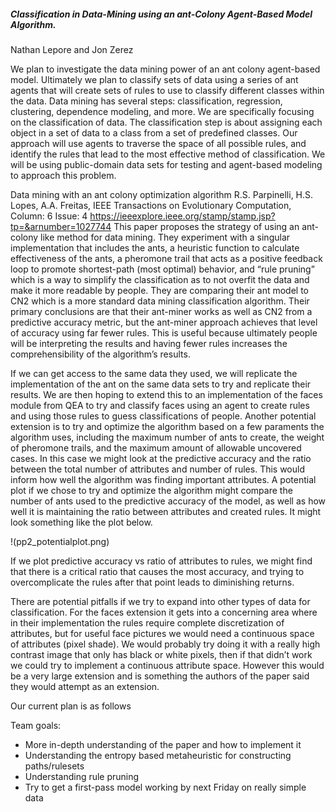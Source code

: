 ##### Classification in Data-Mining using an ant-Colony Agent-Based Model Algorithm. 
 
Nathan Lepore and Jon Zerez
 
We plan to investigate the data mining power of an ant colony agent-based model. 
Ultimately we plan to classify sets of data using a series of ant agents that will 
create sets of rules to use to classify different classes within the data. Data mining 
has several steps: classification, regression, clustering, dependence modeling, and more. 
We are specifically focusing on the classification of data. The classification step 
is about assigning each object in a set of data to a class from a set of predefined classes.
Our approach will use agents to traverse the space of all possible rules, and identify the rules 
that lead to the most effective method of classification. 
We will be using public-domain data sets for testing and agent-based modeling to approach this problem. 
 
Data mining with an ant colony optimization algorithm 
R.S. Parpinelli, H.S. Lopes, A.A. Freitas, IEEE Transactions on Evolutionary Computation, Column: 6 Issue: 4 
https://ieeexplore.ieee.org/stamp/stamp.jsp?tp=&arnumber=1027744
This paper proposes the strategy of using an ant-colony like method for data mining.
They experiment with a singular implementation that includes the ants, a heuristic function
to calculate effectiveness of the ants, a pheromone trail that acts as a positive feedback loop 
to promote shortest-path (most optimal) behavior, and “rule pruning” which is a way to simplify 
the classification as to not overfit the data and make it more readable by people. 
They are comparing their ant model to CN2 which is a more standard data mining classification algorithm. 
Their primary conclusions are that their ant-miner works as well as CN2 from a predictive accuracy metric, 
but the ant-miner approach achieves that level of accuracy using far fewer rules. 
This is useful because ultimately people will be interpreting the results and having fewer rules increases the 
comprehensibility of the algorithm’s results. 
 
If we can get access to the same data they used, we will replicate the implementation of the ant on the same data sets
to try and replicate their results. We are then hoping to extend this to an implementation of the faces module from QEA
to try and classify faces using an agent to create rules and using those rules to guess classifications of people. 
Another potential extension is to try and optimize the algorithm based on a few paraments the algorithm uses, 
including the maximum number of ants to create, the weight of pheromone trails, and the maximum amount of allowable uncovered cases.
In this case we might look at the predictive accuracy and the ratio between the total number of attributes and number of rules. 
This would inform how well the algorithm was finding important attributes.
A potential plot if we chose to try and optimize the algorithm might compare the number of ants used to the predictive accuracy
of the model, as well as how well it is maintaining the ratio between attributes and created rules. 
It might look something like the plot below.

!(pp2_potentialplot.png)

If we plot predictive accuracy vs ratio of attributes to rules, we might find that there is a critical ratio that causes
the most accuracy, and trying to overcomplicate the rules after that point leads to diminishing returns.  
 
There are potential pitfalls if we try to expand into other types of data for classification.
For the faces extension it gets into a concerning area where in their implementation the rules require complete
discretization of attributes,  but for useful face pictures we would need a continuous space of attributes (pixel shade).
We would probably try doing it with a really high contrast image that only has black or white pixels, 
then if that didn’t work we could try to implement a continuous attribute space.
However this would be a very large extension and is something the authors of the paper said they would attempt as an extension. 
 
Our current plan is as follows

Team goals: 
- More in-depth understanding of the paper and how to implement it
- Understanding the entropy based metaheuristic for constructing paths/rulesets
- Understanding rule pruning
- Try to get a first-pass model working by next Friday on really simple data
	
